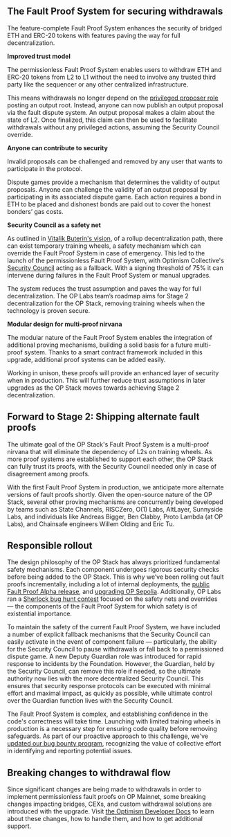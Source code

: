 ## The Fault Proof System for securing withdrawals

The feature-complete Fault Proof System enhances the security of bridged ETH and ERC-20 tokens with features paving the way for full decentralization.

**Improved trust model**

The permissionless Fault Proof System enables users to withdraw ETH and ERC-20 tokens from L2 to L1 without the need to involve any trusted third party like the sequencer or any other centralized infrastructure.

This means withdrawals no longer depend on the  [privileged proposer role](https://docs.optimism.io/builders/chain-operators/architecture?ref=blog.oplabs.co)  posting an output root. Instead, anyone can now publish an output proposal via the fault dispute system. An output proposal makes a claim about the state of L2. Once finalized, this claim can then be used to facilitate withdrawals without any privileged actions, assuming the Security Council override.

**Anyone can contribute to security**

Invalid proposals can be challenged and removed by any user that wants to participate in the protocol.

Dispute games provide a mechanism that determines the validity of output proposals. Anyone can challenge the validity of an output proposal by participating in its associated dispute game. Each action requires a bond in ETH to be placed and dishonest bonds are paid out to cover the honest bonders’ gas costs.

**Security Council as a safety net**

As outlined in  [Vitalik Buterin's vision](https://ethereum-magicians.org/t/proposed-milestones-for-rollups-taking-off-training-wheels/11571?ref=blog.oplabs.co), of a rollup decentralization path, there can exist temporary training wheels, a safety mechanism which can override the Fault Proof System in case of emergency. This led to the launch of the permissionless Fault Proof System, with Optimism Collective's  [Security Council](https://optimism.mirror.xyz/f20gj4Mv3DWdqQEduk5J85VVN254SaQtP0zV_v-8IYs?ref=blog.oplabs.co)  acting as a fallback. With a signing threshold of 75% it can intervene during failures in the Fault Proof System or manual upgrades.

The system reduces the trust assumption and paves the way for full decentralization. The OP Labs team’s roadmap aims for Stage 2 decentralization for the OP Stack, removing training wheels when the technology is proven secure.

**Modular design for multi-proof nirvana**

The modular nature of the Fault Proof System enables the integration of additional proving mechanisms, building a solid basis for a future multi-proof system. Thanks to a smart contract framework included in this upgrade, additional proof systems can be added easily.

Working in unison, these proofs will provide an enhanced layer of security when in production. This will further reduce trust assumptions in later upgrades as the OP Stack moves towards achieving Stage 2 decentralization.

## Forward to Stage 2: Shipping alternate fault proofs

The ultimate goal of the OP Stack's Fault Proof System is a multi-proof nirvana that will eliminate the dependency of L2s on training wheels. As more proof systems are established to support each other, the OP Stack can fully trust its proofs, with the Security Council needed only in case of disagreement among proofs.

With the first Fault Proof System in production, we anticipate more alternate versions of fault proofs shortly. Given the open-source nature of the OP Stack, several other proving mechanisms are concurrently being developed by teams such as State Channels, RISCZero, O(1) Labs, AltLayer, Sunnyside Labs, and individuals like Andreas Bigger, Ben Clabby, Proto Lambda (at OP Labs), and Chainsafe engineers Willem Olding and Eric Tu.

## Responsible rollout

The design philosophy of the OP Stack has always prioritized fundamental safety mechanisms. Each component undergoes rigorous security checks before being added to the OP Stack. This is why we’ve been rolling out fault proofs incrementally, including a lot of internal deployments, the [public Fault Proof Alpha release](https://blog.oplabs.co/op-stack-fault-proof-alpha/), and [upgrading OP Sepolia](https://blog.oplabs.co/open-source-and-feature-complete-fault-proofs-bring-permissionless-validation-to-the-op-sepolia-testnet/). Additionally, OP Labs ran a [Sherlock bug hunt contest](https://blog.oplabs.co/sherlock-audit-roundup/)  focused on the safety nets and overrides — the components of the Fault Proof System for which safety is of existential importance.

To maintain the safety of the current Fault Proof System, we have included a number of explicit fallback mechanisms that the Security Council can easily activate in the event of component failure — particularly, the ability for the Security Council to pause withdrawals or fall back to a permissioned dispute game. A new Deputy Guardian role was introduced for rapid response to incidents by the Foundation. However, the Guardian, held by the Security Council, can remove this role if needed, so the ultimate authority now lies with the more decentralized Security Council. This ensures that security response protocols can be executed with minimal effort and maximal impact, as quickly as possible, while ultimate control over the Guardian function lives with the Security Council.

The Fault Proof System is complex, and establishing confidence in the code's correctness will take time. Launching with limited training wheels in production is a necessary step for ensuring code quality before removing safeguards. As part of our proactive approach to this challenge, we've  [updated our bug bounty program](https://immunefi.com/bug-bounty/optimism/?ref=blog.oplabs.co), recognizing the value of collective effort in identifying and reporting potential issues.

## Breaking changes to withdrawal flow

Since significant changes are being made to withdrawals in order to implement permissionless fault proofs on OP Mainnet, some breaking changes impacting bridges, CEXs, and custom withdrawal solutions are introduced with the upgrade. Visit  [the Optimism Developer Docs](https://docs.optimism.io/builders/notices/fp-changes?ref=blog.oplabs.co)  to learn about these changes, how to handle them, and how to get additional support.